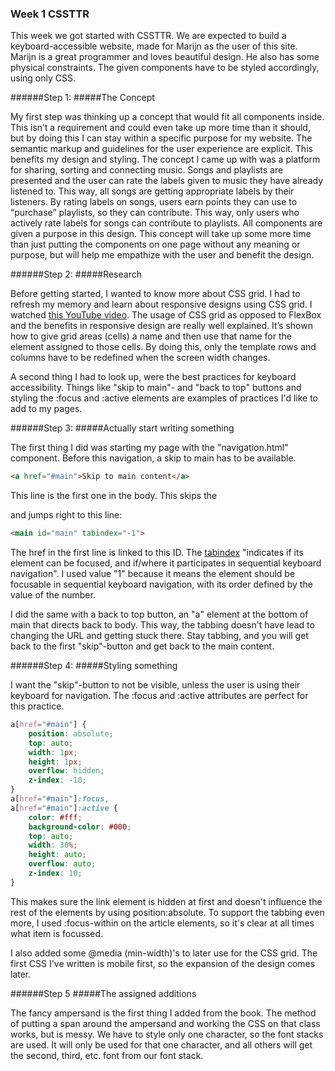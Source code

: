 ### Week 1 CSSTTR

This week we got started with CSSTTR. We are expected to build a keyboard-accessible website, made for Marijn as the user of this site. Marijn is a great programmer and loves beautiful design. He also has some physical constraints. The given components have to be styled accordingly, using only CSS. 

######Step 1: 
#####The Concept

My first step was thinking up a concept that would fit all components inside. This isn’t a requirement and could even take up more time than it should, but by doing this I can stay within a specific purpose for my website. The semantic markup and guidelines for the user experience are explicit. This benefits my design and styling. The concept I came up with was a platform for sharing, sorting and connecting music. Songs and playlists are presented and the user can rate the labels given to music they have already listened to. This way, all songs are getting appropriate labels by their listeners. By rating labels on songs, users earn points they can use to “purchase” playlists, so they can contribute. This way, only users who actively rate labels for songs can contribute to playlists. All components are given a purpose in this design. This concept will take up some more time than just putting the components on one page without any meaning or purpose, but will help me empathize with the user and benefit the design. 

######Step 2: 
#####Research

Before getting started, I wanted to know more about CSS grid. I had to refresh my memory and learn about responsive designs using CSS grid. I watched [this YouTube video](https://youtu.be/7kVeCqQCxlk?t=18m1s). The usage of CSS grid as opposed to FlexBox and the benefits in responsive design are really well explained. It’s shown how to give grid areas (cells) a name and then use that name for the element assigned to those cells. By doing this, only the template rows and columns have to be redefined when the screen width changes. 

A second thing I had to look up, were the best practices for keyboard accessibility. Things like "skip to main"- and "back to top" buttons and styling the :focus and :active elements are examples of practices I'd like to add to my pages. 

######Step 3: 
#####Actually start writing something

The first thing I did was starting my page with the "navigation.html" component. Before this navigation, a skip to main has to be available. 
```html
<a href="#main">Skip to main content</a>
```
This line is the first one in the body. This skips the <nav> and jumps right to this line:
```html
<main id="main" tabindex="-1">
```
The href in the first line is linked to this ID. The [tabindex](https://developer.mozilla.org/nl/docs/Web/HTML/Global_attributes/tabindex) "indicates if its element can be focused, and if/where it participates in sequential keyboard navigation". I used value "1" because it means the element should be focusable in sequential keyboard navigation, with its order defined by the value of the number.

I did the same with a back to top button, an "a" element at the bottom of main that directs back to body. This way, the tabbing doesn't have lead to changing the URL and getting stuck there. Stay tabbing, and you will get back to the first "skip"-button and get back to the main content. 

######Step 4:
#####Styling something

I want the "skip"-button to not be visible, unless the user is using their keyboard for navigation. The :focus and :active attributes are perfect for this practice. 
```CSS
a[href="#main"] {
    position: absolute;
    top: auto;
    width: 1px;
    height: 1px;
    overflow: hidden;
    z-index: -10;
}
a[href="#main"]:focus,
a[href="#main"]:active {
    color: #fff;
    background-color: #000;
    top: auto;
    width: 30%;
    height: auto;
    overflow: auto;
    z-index: 10;
}
```
This makes sure the link element is hidden at first and doesn't influence the rest of the elements by using position:absolute. To support the tabbing even more, I used :focus-within on the article elements, so it's clear at all times what item is focussed.

I also added some @media (min-width)'s to later use for the CSS grid. The first CSS I've written is mobile first, so the expansion of the design comes later. 

######Step 5
#####The assigned additions

The fancy ampersand is the first thing I added from the book. The method of putting a span around the ampersand and working the CSS on that class works, but is messy. We have to style only one character, so the font stacks are used. It will only be used for that one character, and all others will get the second, third, etc. font from our font stack. 



